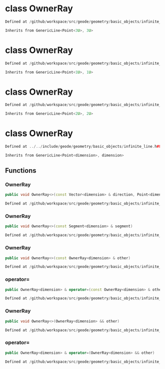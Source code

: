 # class OwnerRay

```cpp
Defined at /github/workspace/src/geode/geometry/basic_objects/infinite_line.cpp#258
```

```cpp
Inherits from GenericLine<Point<3U>, 3U>
```



# class OwnerRay

```cpp
Defined at /github/workspace/src/geode/geometry/basic_objects/infinite_line.cpp#256
```

```cpp
Inherits from GenericLine<Point<1U>, 1U>
```



# class OwnerRay

```cpp
Defined at /github/workspace/src/geode/geometry/basic_objects/infinite_line.cpp#257
```

```cpp
Inherits from GenericLine<Point<2U>, 2U>
```



# class OwnerRay

```cpp
Defined at ../../include/geode/geometry/basic_objects/infinite_line.h#88
```

```cpp
Inherits from GenericLine<Point<dimension>, dimension>
```



## Functions

### OwnerRay

```cpp
public void OwnerRay<>(const Vector<dimension> & direction, Point<dimension> origin)
```

```cpp
Defined at /github/workspace/src/geode/geometry/basic_objects/infinite_line.cpp#170
```

### OwnerRay

```cpp
public void OwnerRay<>(const Segment<dimension> & segment)
```

```cpp
Defined at /github/workspace/src/geode/geometry/basic_objects/infinite_line.cpp#176
```

### OwnerRay

```cpp
public void OwnerRay<>(const OwnerRay<dimension> & other)
```

```cpp
Defined at /github/workspace/src/geode/geometry/basic_objects/infinite_line.cpp#181
```

### operator=

```cpp
public OwnerRay<dimension> & operator=(const OwnerRay<dimension> & other)
```

```cpp
Defined at /github/workspace/src/geode/geometry/basic_objects/infinite_line.cpp#186
```

### OwnerRay

```cpp
public void OwnerRay<>(OwnerRay<dimension> && other)
```

```cpp
Defined at /github/workspace/src/geode/geometry/basic_objects/infinite_line.cpp#193
```

### operator=

```cpp
public OwnerRay<dimension> & operator=(OwnerRay<dimension> && other)
```

```cpp
Defined at /github/workspace/src/geode/geometry/basic_objects/infinite_line.cpp#198
```



